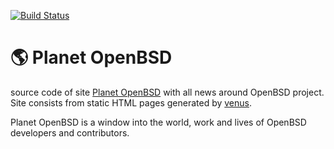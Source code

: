 [![Build Status](https://travis-ci.org/ligurio/planet-openbsd.svg?branch=master)](https://travis-ci.org/ligurio/planet-openbsd)

# 🌎 Planet OpenBSD

source code of site [Planet OpenBSD](https://bronevichok.ru/openbsdnow/) with
all news around OpenBSD project. Site consists from static HTML pages generated
by [venus](http://www.intertwingly.net/code/venus/).

Planet OpenBSD is a window into the world, work and lives of OpenBSD developers
and contributors.
